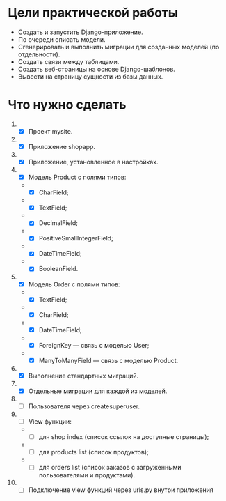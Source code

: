 # Цели практической работы 
- Создать и запустить Django-приложение.
- По очереди описать модели.
- Сгенерировать и выполнить миграции для созданных моделей (по отдельности).
- Создать связи между таблицами.
- Создать веб-страницы на основе Django-шаблонов.
- Вывести на страницу сущности из базы данных.
# Что нужно сделать
1. - [x] Проект mysite.
2. - [x] Приложение shopapp.
3. - [x] Приложение, установленное в настройках.
4. - [x] Модель Product с полями типов:
    - - [x] CharField;
    - - [x] TextField;
    - - [x] DecimalField;
    - - [x] PositiveSmallIntegerField;
    - - [x] DateTimeField;
    - - [x] BooleanField.
5. - [x] Модель Order с полями типов:
    - - [x] TextField;
    - - [x] CharField;
    - - [x] DateTimeField;
    - - [x] ForeignKey — связь с моделью User;
    - - [x] ManyToManyField — связь с моделью Product.
6. - [x] Выполнение стандартных миграций.
7. - [x] Отдельные миграции для каждой из моделей.
8. - [ ] Пользователя через createsuperuser.
9. - [ ] View функции:
    - - [ ] для shop index (список ссылок на доступные страницы);
    - - [ ] для products list (список продуктов);
    - - [ ] для orders list (список заказов с загруженными пользователями и продуктами).
10. - [ ] Подключение view функций через urls.py внутри приложения
